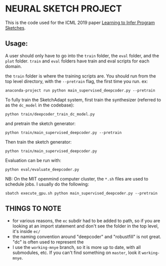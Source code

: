 # NEURAL SKETCH PROJECT
This is the code used for the ICML 2019 paper [Learning to Infer Program Sketches](https://arxiv.org/abs/1902.06349).


## Usage:
A user should only have to go into the `train` folder, the `eval` folder, and the `plot` folder.
`train` and `eval` folders have train and eval scripts for each domain.


the `train` folder is where the training scripts are. You should run from the top level directory, with the `--pretrain` flag, the first time you run. ex:
```
anaconda-project run python main_supervised_deepcoder.py --pretrain
```


To fully train the SketchAdapt system, first train the synthesizer (referred to as the `dc_model` in the codebase):
```
python train/deepcoder_train_dc_model.py
```
and pretrain the sketch generator:
```
python train/main_supervised_deepcoder.py --pretrain
```
Then train the sketch generator:
```
python train/main_supervised_deepcoder.py
```
Evaluation can be run with:
```
python eval/evaluate_deepcoder.py
```


NB: On the MIT openmind computer cluster, the `*.sh` files are used to schedule jobs. I usually do the following:
```
sbatch execute_gpu.sh python main_supervised_deepcoder.py --pretrain
```

## THINGS TO NOTE
- for various reasons, the `ec` subdir had to be added to path, so if you are looking at an import statement and don't see the folder in the top level, it's inside `ec/`
- the naming convention around "deepcoder" and "robustfill" is not great. "dc" is often used to represent the 
- I use the `working-mnye` branch, so it is more up to date, with all submodules, etc. If you can't find something on `master`, look it `working-mnye`.
